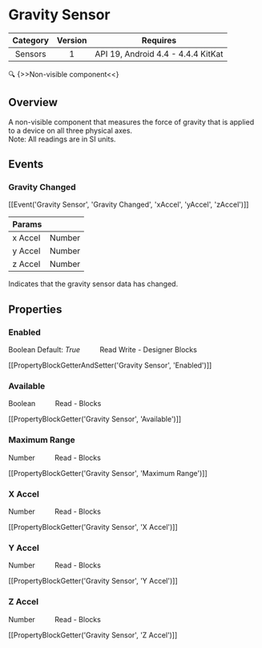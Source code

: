 # Gravity Sensor

| Category | Version | Requires |
|:--------:|:-------:|:--------:|
|Sensors|1|API 19, Android 4.4 - 4.4.4 KitKat|

:mag: {>>Non-visible component<<}

## Overview

A non-visible component that measures the force of gravity that is applied to a device on all three physical axes.  
Note\: All readings are in SI units.

## Events

### Gravity Changed

[[Event('Gravity Sensor', 'Gravity Changed', 'xAccel', 'yAccel', 'zAccel')]]

| Params | []() |
|--------|------|
|x Accel|Number|
|y Accel|Number|
|z Accel|Number|


Indicates that the gravity sensor data has changed.

## Properties

### Enabled

<span class="chip chip-boolean">Boolean</span> <span class="chip chip-boolean">Default: <i>True</i></span>&nbsp;&nbsp;&nbsp;&nbsp;&nbsp;&nbsp;&nbsp;&nbsp;&nbsp;&nbsp;<span class="chip chip-rw">Read</span> <span class="chip chip-rw">Write</span> - <span class="chip chip-bd">Designer</span> <span class="chip chip-bd">Blocks</span> 

[[PropertyBlockGetterAndSetter('Gravity Sensor', 'Enabled')]]

### Available

<span class="chip chip-boolean">Boolean</span>&nbsp;&nbsp;&nbsp;&nbsp;&nbsp;&nbsp;&nbsp;&nbsp;&nbsp;&nbsp;<span class="chip chip-rw">Read</span> - <span class="chip chip-bd">Blocks</span> 

[[PropertyBlockGetter('Gravity Sensor', 'Available')]]

### Maximum Range

<span class="chip chip-number">Number</span>&nbsp;&nbsp;&nbsp;&nbsp;&nbsp;&nbsp;&nbsp;&nbsp;&nbsp;&nbsp;<span class="chip chip-rw">Read</span> - <span class="chip chip-bd">Blocks</span> 

[[PropertyBlockGetter('Gravity Sensor', 'Maximum Range')]]

### X Accel

<span class="chip chip-number">Number</span>&nbsp;&nbsp;&nbsp;&nbsp;&nbsp;&nbsp;&nbsp;&nbsp;&nbsp;&nbsp;<span class="chip chip-rw">Read</span> - <span class="chip chip-bd">Blocks</span> 

[[PropertyBlockGetter('Gravity Sensor', 'X Accel')]]

### Y Accel

<span class="chip chip-number">Number</span>&nbsp;&nbsp;&nbsp;&nbsp;&nbsp;&nbsp;&nbsp;&nbsp;&nbsp;&nbsp;<span class="chip chip-rw">Read</span> - <span class="chip chip-bd">Blocks</span> 

[[PropertyBlockGetter('Gravity Sensor', 'Y Accel')]]

### Z Accel

<span class="chip chip-number">Number</span>&nbsp;&nbsp;&nbsp;&nbsp;&nbsp;&nbsp;&nbsp;&nbsp;&nbsp;&nbsp;<span class="chip chip-rw">Read</span> - <span class="chip chip-bd">Blocks</span> 

[[PropertyBlockGetter('Gravity Sensor', 'Z Accel')]]